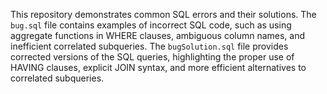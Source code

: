 This repository demonstrates common SQL errors and their solutions.  The `bug.sql` file contains examples of incorrect SQL code, such as using aggregate functions in WHERE clauses, ambiguous column names, and inefficient correlated subqueries. The `bugSolution.sql` file provides corrected versions of the SQL queries, highlighting the proper use of HAVING clauses, explicit JOIN syntax, and more efficient alternatives to correlated subqueries.